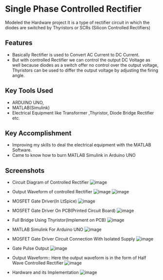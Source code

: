 
# Single Phase Controlled Rectifier

Modeled the Hardware project It is a type of rectifier circuit in which the diodes are switched by Thyristors or SCRs (Silicon Controlled Rectifiers)


## Features

* Basically Rectifier is used to Convert AC Current to DC Current.
* But with controlled Rectifier we can control the output DC Voltage as well because diodes as a switch offer no control over the output voltage, Thyristors can be used to differ the output voltage by adjusting the firing angle.

## Key Tools Used
* ARDUINO UNO, 
* MATLAB(Simulink) 
* Electrical Equipment like Transformer ,Thyristor, Diode Bridge Rectifier etc.

## Key Accomplishment
* Improving my skills to deal the electrical equipment with the MATLAB Software.
* Came to know how to burn MATLAB Simulink in Arduino UNO
## Screenshots

* Circuit Diagram of Controlled Rectifier
![image](https://user-images.githubusercontent.com/112017748/190726850-fa166a24-c5e3-4320-8184-f964dfc7d8dc.png)

* Output Waveform of controlled Rectifier
![image](https://user-images.githubusercontent.com/112017748/190726957-92223600-3689-48b9-9e6a-119115f238c7.png)
![image](https://user-images.githubusercontent.com/112017748/190727031-055c42f9-2901-4cf8-adb6-83061a20df93.png)

* MOSFET Gate Driver(In LtSpice)
![image](https://user-images.githubusercontent.com/112017748/190725913-be6fa120-c12f-4bee-a7b8-63a39f3e3dee.png)

* MOSFET Gate Driver On PCB(Printed Circuit Board)
![image](https://user-images.githubusercontent.com/112017748/190725944-8f660c73-b599-4d3d-9405-8b05f01ace21.png)

* Full Bridge Using Thyristor(Implement on PCB)
![image](https://user-images.githubusercontent.com/112017748/190726261-af74a6e6-c8fc-4767-92ce-5e6c5334da30.png)

* MATLAB Simulink For Arduino UNO
![image](https://user-images.githubusercontent.com/112017748/190726374-5bde5570-9674-4c26-8db5-0e6da39559e8.png)

* MOSFET Gate Driver Circuit Connection With Isolated Supply
![image](https://user-images.githubusercontent.com/112017748/190726517-b6d69370-a213-4bfd-8acd-25cbcd95057d.png)

* Gate Pulse Output
![image](https://user-images.githubusercontent.com/112017748/190726600-ca1684c3-8e85-4e29-8e3f-7b1f628e68d6.png)


* Output Waveform:: Here the output waveform is in the form of Half Wave Controlled Rectifier
![image](https://user-images.githubusercontent.com/112017748/190726688-264b0a6a-aa2e-4ccc-af89-8db8eb0595bc.png)

* Hardware and its Implementation 
![image](https://user-images.githubusercontent.com/112017748/190727820-028d5e06-086c-49cb-9a8d-203641708de4.png)

